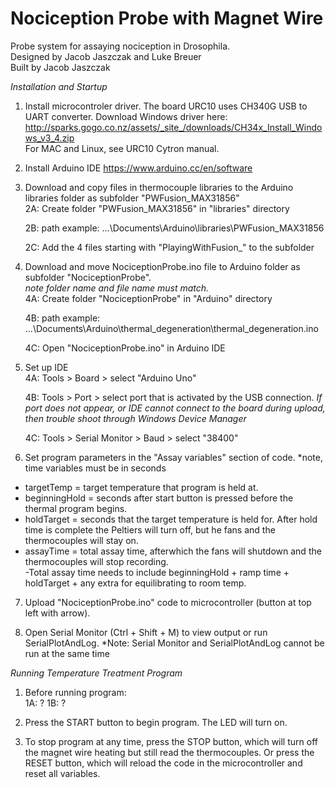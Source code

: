# Nociception Probe with Magnet Wire
Probe system for assaying nociception in Drosophila.  
Designed by Jacob Jaszczak and Luke Breuer  
Built by Jacob Jaszczak

*Installation and Startup* 

1) Install microcontroler driver. The board URC10 uses CH340G USB to UART converter. Download Windows driver here: http://sparks.gogo.co.nz/assets/_site_/downloads/CH34x_Install_Windows_v3_4.zip  
For MAC and Linux, see URC10 Cytron manual. 

2) Install Arduino IDE 
https://www.arduino.cc/en/software

3) Download and copy files in thermocouple libraries to the Arduino libraries folder as subfolder "PWFusion_MAX31856"  
	2A: Create folder "PWFusion_MAX31856" in "libraries" directory  
	
	2B: path example: ...\Documents\Arduino\libraries\PWFusion_MAX31856
	
	2C: Add the 4 files starting with "PlayingWithFusion_" to the subfolder 

4) Download and move NociceptionProbe.ino file to Arduino folder as subfolder "NociceptionProbe".  
		*note folder name and file name must match.*   
	4A: Create folder "NociceptionProbe" in "Arduino" directory  
	
	4B: path example: ...\Documents\Arduino\thermal_degeneration\thermal_degeneration.ino  
	
	4C: Open "NociceptionProbe.ino" in Arduino IDE 

5) Set up IDE  
	4A: Tools > Board > select "Arduino Uno"
	
	4B: Tools > Port > select port that is activated by the USB connection.
						*If port does not appear, or IDE cannot connect to the board during upload, then trouble shoot through Windows Device Manager*

	4C: Tools > Serial Monitor > Baud > select "38400"

6) Set program parameters in the "Assay variables" section of code. *note, time variables must be in seconds
  - targetTemp = target temperature that program is held at. 
  - beginningHold = seconds after start button is pressed before the thermal program begins.
  - holdTarget = seconds that the target temperature is held for. After hold time is complete the Peltiers will turn off, but he fans and the thermocouples will stay on. 
  - assayTime = total assay time, afterwhich the fans will shutdown and the thermocouples will stop recording.  
  	-Total assay time needs to include beginningHold + ramp time + holdTarget + any extra for equilibrating to room temp. 
  
7) Upload "NociceptionProbe.ino" code to microcontroller (button at top left with arrow). 

8) Open Serial Monitor (Ctrl + Shift + M) to view output or run SerialPlotAndLog. 
              *Note: Serial Monitor and SerialPlotAndLog cannot be run at the same time   


*Running Temperature Treatment Program* 

1) Before running program:  
	1A: ?
  1B: ? 

2) Press the START button to begin program. The LED will turn on. 

3) To stop program at any time, press the STOP button, which will turn off the magnet wire heating but still read the thermocouples. Or press the RESET button, which will reload the code in the microcontroller and reset all variables. 


